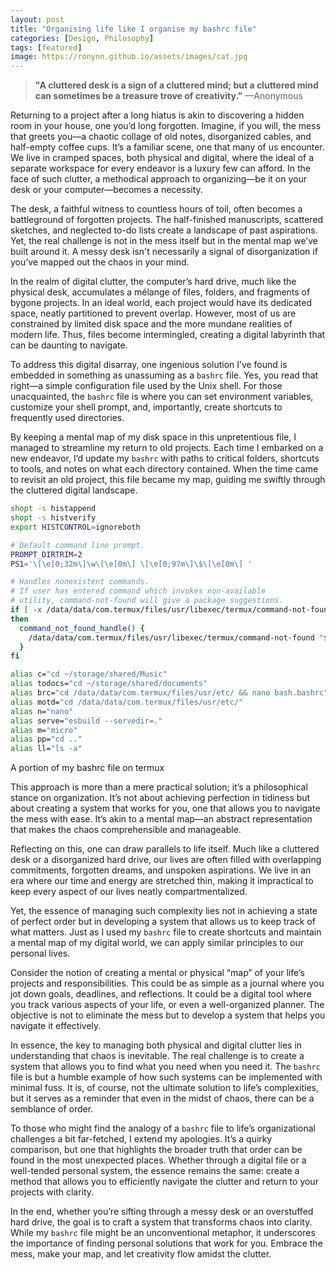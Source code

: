 ```yaml
---
layout: post
title: "Organising life like I organise my bashrc file"
categories: [Design, Philosophy]
tags: [featured]
image: https://ronynn.github.io/assets/images/cat.jpg
---
```




> **"A cluttered desk is a sign of a cluttered mind; but a cluttered mind can sometimes be a treasure trove of creativity."** —Anonymous

Returning to a project after a long hiatus is akin to discovering a hidden room in your house, one you’d long forgotten. Imagine, if you will, the mess that greets you—a chaotic collage of old notes, disorganized cables, and half-empty coffee cups. It’s a familiar scene, one that many of us encounter. We live in cramped spaces, both physical and digital, where the ideal of a separate workspace for every endeavor is a luxury few can afford. In the face of such clutter, a methodical approach to organizing—be it on your desk or your computer—becomes a necessity.

The desk, a faithful witness to countless hours of toil, often becomes a battleground of forgotten projects. The half-finished manuscripts, scattered sketches, and neglected to-do lists create a landscape of past aspirations. Yet, the real challenge is not in the mess itself but in the mental map we’ve built around it. A messy desk isn't necessarily a signal of disorganization if you’ve mapped out the chaos in your mind.

In the realm of digital clutter, the computer’s hard drive, much like the physical desk, accumulates a mélange of files, folders, and fragments of bygone projects. In an ideal world, each project would have its dedicated space, neatly partitioned to prevent overlap. However, most of us are constrained by limited disk space and the more mundane realities of modern life. Thus, files become intermingled, creating a digital labyrinth that can be daunting to navigate.

To address this digital disarray, one ingenious solution I’ve found is embedded in something as unassuming as a `bashrc` file. Yes, you read that right—a simple configuration file used by the Unix shell. For those unacquainted, the `bashrc` file is where you can set environment variables, customize your shell prompt, and, importantly, create shortcuts to frequently used directories.

By keeping a mental map of my disk space in this unpretentious file, I managed to streamline my return to old projects. Each time I embarked on a new endeavor, I’d update my `bashrc` with paths to critical folders, shortcuts to tools, and notes on what each directory contained. When the time came to revisit an old project, this file became my map, guiding me swiftly through the cluttered digital landscape.

```bash
shopt -s histappend
shopt -s histverify
export HISTCONTROL=ignoreboth

# Default command line prompt.
PROMPT_DIRTRIM=2
PS1='\[\e[0;32m\]\w\[\e[0m\] \[\e[0;97m\]\$\[\e[0m\] '

# Handles nonexistent commands.
# If user has entered command which invokes non-available
# utility, command-not-found will give a package suggestions.
if [ -x /data/data/com.termux/files/usr/libexec/termux/command-not-found ];
then
  command_not_found_handle() {
    /data/data/com.termux/files/usr/libexec/termux/command-not-found "$1"
  }
fi

alias c="cd ~/storage/shared/Music"
alias todocs="cd ~/storage/shared/documents"
alias brc="cd /data/data/com.termux/files/usr/etc/ && nano bash.bashrc"
alias motd="cd /data/data/com.termux/files/usr/etc/"
alias n="nano"
alias serve="esbuild --servedir=."
alias m="micro"
alias pp="cd .."
alias ll="ls -a"
```
<figcaption> A portion of my bashrc file on termux </figcaption>

This approach is more than a mere practical solution; it’s a philosophical stance on organization. It’s not about achieving perfection in tidiness but about creating a system that works for you, one that allows you to navigate the mess with ease. It’s akin to a mental map—an abstract representation that makes the chaos comprehensible and manageable.

Reflecting on this, one can draw parallels to life itself. Much like a cluttered desk or a disorganized hard drive, our lives are often filled with overlapping commitments, forgotten dreams, and unspoken aspirations. We live in an era where our time and energy are stretched thin, making it impractical to keep every aspect of our lives neatly compartmentalized.

Yet, the essence of managing such complexity lies not in achieving a state of perfect order but in developing a system that allows us to keep track of what matters. Just as I used my `bashrc` file to create shortcuts and maintain a mental map of my digital world, we can apply similar principles to our personal lives.

Consider the notion of creating a mental or physical “map” of your life’s projects and responsibilities. This could be as simple as a journal where you jot down goals, deadlines, and reflections. It could be a digital tool where you track various aspects of your life, or even a well-organized planner. The objective is not to eliminate the mess but to develop a system that helps you navigate it effectively.

In essence, the key to managing both physical and digital clutter lies in understanding that chaos is inevitable. The real challenge is to create a system that allows you to find what you need when you need it. The `bashrc` file is but a humble example of how such systems can be implemented with minimal fuss. It is, of course, not the ultimate solution to life’s complexities, but it serves as a reminder that even in the midst of chaos, there can be a semblance of order.

To those who might find the analogy of a `bashrc` file to life’s organizational challenges a bit far-fetched, I extend my apologies. It’s a quirky comparison, but one that highlights the broader truth that order can be found in the most unexpected places. Whether through a digital file or a well-tended personal system, the essence remains the same: create a method that allows you to efficiently navigate the clutter and return to your projects with clarity.

In the end, whether you’re sifting through a messy desk or an overstuffed hard drive, the goal is to craft a system that transforms chaos into clarity. While my `bashrc` file might be an unconventional metaphor, it underscores the importance of finding personal solutions that work for you. Embrace the mess, make your map, and let creativity flow amidst the clutter.

